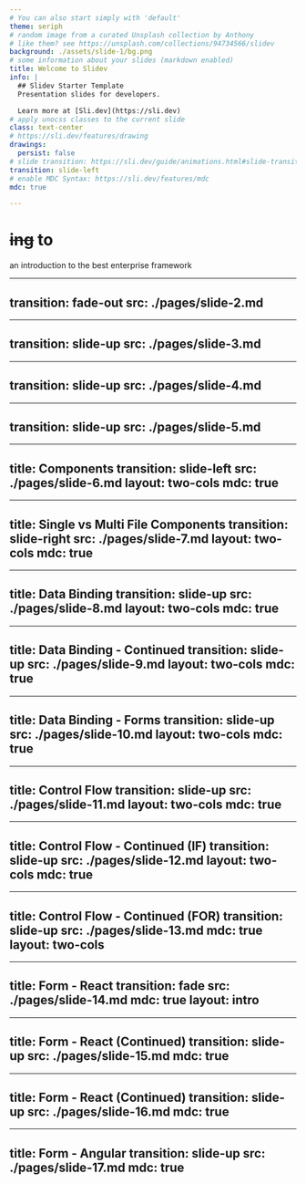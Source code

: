 ```yaml
---
# You can also start simply with 'default'
theme: seriph
# random image from a curated Unsplash collection by Anthony
# like them? see https://unsplash.com/collections/94734566/slidev
background: ./assets/slide-1/bg.png
# some information about your slides (markdown enabled)
title: Welcome to Slidev
info: |
  ## Slidev Starter Template
  Presentation slides for developers.

  Learn more at [Sli.dev](https://sli.dev)
# apply unocss classes to the current slide
class: text-center
# https://sli.dev/features/drawing
drawings:
  persist: false
# slide transition: https://sli.dev/guide/animations.html#slide-transitions
transition: slide-left
# enable MDC Syntax: https://sli.dev/features/mdc
mdc: true

---
```

# <React/><s>ing</s> to <Angular />

<div>
  an introduction to the best enterprise framework
</div>

---
transition: fade-out
src: ./pages/slide-2.md
---

---
transition: slide-up
src: ./pages/slide-3.md
---

---
transition: slide-up
src: ./pages/slide-4.md
---

---
transition: slide-up
src: ./pages/slide-5.md
---

---
title: Components
transition: slide-left
src: ./pages/slide-6.md
layout: two-cols
mdc: true
---

---
title: Single vs Multi File Components
transition: slide-right
src: ./pages/slide-7.md
layout: two-cols
mdc: true
---

---
title: Data Binding
transition: slide-up
src: ./pages/slide-8.md
layout: two-cols
mdc: true
---

---
title: Data Binding - Continued
transition: slide-up
src: ./pages/slide-9.md
layout: two-cols
mdc: true
---

---
title: Data Binding - Forms
transition: slide-up
src: ./pages/slide-10.md
layout: two-cols
mdc: true
---

---
title: Control Flow
transition: slide-up
src: ./pages/slide-11.md
layout: two-cols
mdc: true
---

---
title: Control Flow - Continued (IF)
transition: slide-up
src: ./pages/slide-12.md
layout: two-cols
mdc: true
---

---
title: Control Flow - Continued (FOR)
transition: slide-up
src: ./pages/slide-13.md
mdc: true
layout: two-cols
---

---
title: Form - React
transition: fade
src: ./pages/slide-14.md
mdc: true
layout: intro
---

---
title: Form - React (Continued)
transition: slide-up
src: ./pages/slide-15.md
mdc: true
---

---
title: Form - React (Continued)
transition: slide-up
src: ./pages/slide-16.md
mdc: true
---

---
title: Form - Angular
transition: slide-up
src: ./pages/slide-17.md
mdc: true
---





<PoweredBySlidev mt-10 />
